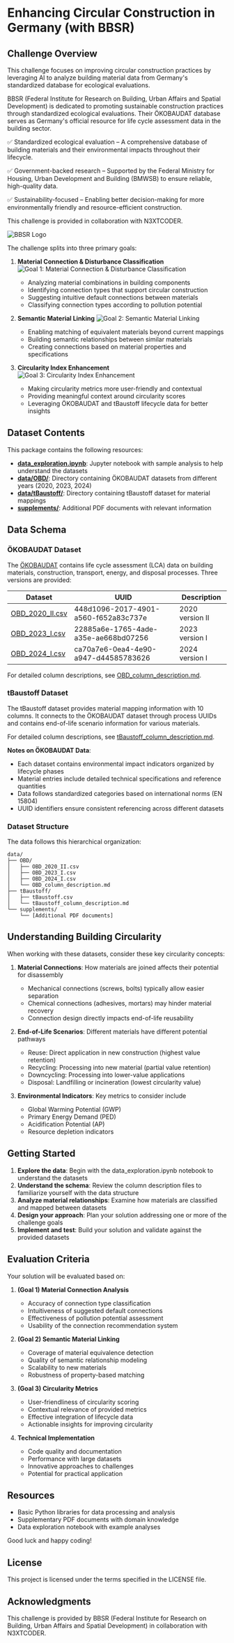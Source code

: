 # Enhancing Circular Construction in Germany (with BBSR)

## Challenge Overview

This challenge focuses on improving circular construction practices by leveraging AI to analyze building material data from Germany's standardized database for ecological evaluations.

BBSR (Federal Institute for Research on Building, Urban Affairs and Spatial Development) is dedicated to promoting sustainable construction practices through standardized ecological evaluations. Their ÖKOBAUDAT database serves as Germany's official resource for life cycle assessment data in the building sector.

✅ Standardized ecological evaluation – A comprehensive database of building materials and their environmental impacts throughout their lifecycle.

✅ Government-backed research – Supported by the Federal Ministry for Housing, Urban Development and Building (BMWSB) to ensure reliable, high-quality data.

✅ Sustainability-focused – Enabling better decision-making for more environmentally friendly and resource-efficient construction.

This challenge is provided in collaboration with N3XTCODER.

![BBSR Logo](img/bbsr-logo.svg)

The challenge splits into three primary goals:

1. **Material Connection & Disturbance Classification**
![Goal 1: Material Connection & Disturbance Classification](img/goal_1.jpg)
   - Analyzing material combinations in building components
   - Identifying connection types that support circular construction
   - Suggesting intuitive default connections between materials
   - Classifying connection types according to pollution potential


2. **Semantic Material Linking**
![Goal 2: Semantic Material Linking](img/goal_2.jpg)
   - Enabling matching of equivalent materials beyond current mappings
   - Building semantic relationships between similar materials
   - Creating connections based on material properties and specifications


3. **Circularity Index Enhancement**
![Goal 3: Circularity Index Enhancement](img/goal_3.jpg)
   - Making circularity metrics more user-friendly and contextual
   - Providing meaningful context around circularity scores
   - Leveraging ÖKOBAUDAT and tBaustoff lifecycle data for better insights

## Dataset Contents

This package contains the following resources:

- **[data_exploration.ipynb](data_exploration.ipynb)**: Jupyter notebook with sample analysis to help understand the datasets
- **[data/OBD/](data/OBD/)**: Directory containing ÖKOBAUDAT datasets from different years (2020, 2023, 2024)
- **[data/tBaustoff/](data/tBaustoff/)**: Directory containing tBaustoff dataset for material mappings
- **[supplements/](supplements/)**: Additional PDF documents with relevant information

## Data Schema

### ÖKOBAUDAT Dataset

The [ÖKOBAUDAT](https://www.oekobaudat.de/en.html) contains life cycle assessment (LCA) data on building materials, construction, transport, energy, and disposal processes. Three versions are provided:

| Dataset | UUID | Description |
|---------|------|-------------|
| [OBD_2020_II.csv](data/OBD/OBD_2020_II.csv) | 448d1096-2017-4901-a560-f652a83c737e | 2020 version II |
| [OBD_2023_I.csv](data/OBD/OBD_2023_I.csv) | 22885a6e-1765-4ade-a35e-ae668bd07256 | 2023 version I |
| [OBD_2024_I.csv](data/OBD/OBD_2024_I.csv) | ca70a7e6-0ea4-4e90-a947-d44585783626 | 2024 version I |

For detailed column descriptions, see [OBD_column_description.md](data/OBD/OBD_column_description.md).

### tBaustoff Dataset

The tBaustoff dataset provides material mapping information with 10 columns. It connects to the ÖKOBAUDAT dataset through process UUIDs and contains end-of-life scenario information for various materials.

For detailed column descriptions, see [tBaustoff_column_description.md](data/tBaustoff/tBaustoff_column_description.md).

**Notes on ÖKOBAUDAT Data**:
- Each dataset contains environmental impact indicators organized by lifecycle phases
- Material entries include detailed technical specifications and reference quantities
- Data follows standardized categories based on international norms (EN 15804)
- UUID identifiers ensure consistent referencing across different datasets

### Dataset Structure

The data follows this hierarchical organization:

```
data/
├── OBD/
│   ├── OBD_2020_II.csv
│   ├── OBD_2023_I.csv
│   ├── OBD_2024_I.csv
│   └── OBD_column_description.md
├── tBaustoff/
│   ├── tBaustoff.csv
│   └── tBaustoff_column_description.md
└── supplements/
    └── [Additional PDF documents]
```

## Understanding Building Circularity

When working with these datasets, consider these key circularity concepts:

1. **Material Connections**: How materials are joined affects their potential for disassembly
   - Mechanical connections (screws, bolts) typically allow easier separation
   - Chemical connections (adhesives, mortars) may hinder material recovery
   - Connection design directly impacts end-of-life reusability

2. **End-of-Life Scenarios**: Different materials have different potential pathways
   - Reuse: Direct application in new construction (highest value retention)
   - Recycling: Processing into new material (partial value retention)
   - Downcycling: Processing into lower-value applications
   - Disposal: Landfilling or incineration (lowest circularity value)

3. **Environmental Indicators**: Key metrics to consider include
   - Global Warming Potential (GWP)
   - Primary Energy Demand (PED)
   - Acidification Potential (AP)
   - Resource depletion indicators

## Getting Started

1. **Explore the data**: Begin with the data_exploration.ipynb notebook to understand the datasets
2. **Understand the schema**: Review the column description files to familiarize yourself with the data structure
3. **Analyze material relationships**: Examine how materials are classified and mapped between datasets
4. **Design your approach**: Plan your solution addressing one or more of the challenge goals
5. **Implement and test**: Build your solution and validate against the provided datasets

## Evaluation Criteria

Your solution will be evaluated based on:

1. **(Goal 1) Material Connection Analysis**
   - Accuracy of connection type classification
   - Intuitiveness of suggested default connections
   - Effectiveness of pollution potential assessment
   - Usability of the connection recommendation system

2. **(Goal 2) Semantic Material Linking**
   - Coverage of material equivalence detection
   - Quality of semantic relationship modeling
   - Scalability to new materials
   - Robustness of property-based matching

3. **(Goal 3) Circularity Metrics**
   - User-friendliness of circularity scoring
   - Contextual relevance of provided metrics
   - Effective integration of lifecycle data
   - Actionable insights for improving circularity

4. **Technical Implementation**
   - Code quality and documentation
   - Performance with large datasets
   - Innovative approaches to challenges
   - Potential for practical application

## Resources

- Basic Python libraries for data processing and analysis
- Supplementary PDF documents with domain knowledge
- Data exploration notebook with example analyses

Good luck and happy coding!

## License

This project is licensed under the terms specified in the LICENSE file.

## Acknowledgments

This challenge is provided by BBSR (Federal Institute for Research on Building, Urban Affairs and Spatial Development) in collaboration with N3XTCODER.
